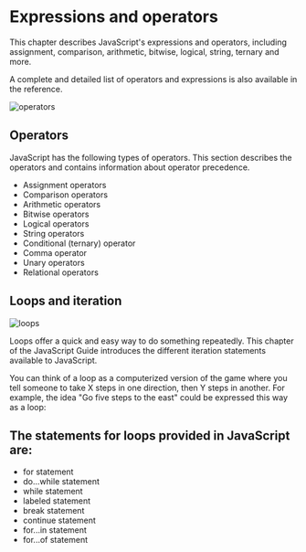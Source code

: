 # Expressions and operators


This chapter describes JavaScript's expressions and operators, including assignment, comparison, arithmetic, bitwise, logical, string, ternary and more.

A complete and detailed list of operators and expressions is also available in the reference.

![operators](https://data-flair.training/blogs/wp-content/uploads/sites/2/2019/03/JavaScript-Operators-1200x720.jpg)

## Operators
JavaScript has the following types of operators. This section describes the operators and contains information about operator precedence.

* Assignment operators
* Comparison operators
* Arithmetic operators
* Bitwise operators
* Logical operators
* String operators
* Conditional (ternary) operator
* Comma operator
* Unary operators
* Relational operators
##


## Loops and iteration

![loops](https://d2h0cx97tjks2p.cloudfront.net/blogs/wp-content/uploads/sites/2/2019/07/JavaScript-Loops.jpg)

Loops offer a quick and easy way to do something repeatedly. This chapter of the JavaScript Guide introduces the different iteration statements available to JavaScript.

You can think of a loop as a computerized version of the game where you tell someone to take X steps in one direction, then Y steps in another. For example, the idea "Go five steps to the east" could be expressed this way as a loop:


## The statements for loops provided in JavaScript are:

* for statement
* do...while statement
* while statement
* labeled statement
* break statement
* continue statement
* for...in statement
* for...of statement


